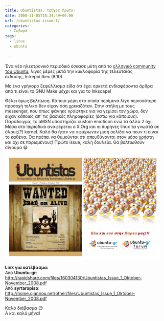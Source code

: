 ```yaml
---
title: Ubuntistas, τεύχος πρώτο!
date: 2008-11-05T18:34:49+00:00
url: /ubuntistas-issue-1/
categories:
  - Σοβαρά
tags:
  - linux
  - ubuntu

---
```

Ένα νέο ηλεκτρονικό περιοδικό έσκασε μύτη από το [ελληνικό community του Ubuntu](http://www.ubuntu-gr.org/), λίγες μέρες μετά την κυκλοφορία της τελευταίας έκδοσης, Intrepid Ibex (8.10).

Με ένα γρήγορο ξεφύλλισμα είδα ότι έχει αρκετά ενδιαφέροντα άρθρα από τι είναι το GNU Make μέχρι και για το Inkscape!  


Θέλει όμως βελτίωση. Κάποια μέρη στα οποία περίμενα λίγο περισσότερη προσοχή τελικά δεν είχαν όση χρειαζόταν. Στην στήλη με τους messenger, που όπως φάνηκε γράφτηκε για να γεμίσει τον χώρο, δεν είχαν κάποιες απ&#8217; τις βασικές πληροφορίες (έστω για κάποιους). Παράδειγμα, τo aMSN υποστηρίζει custom emoticon ενώ τα άλλα 2 όχι. Μέσα στο περιοδικό αναφέρεται ο X.Org και οι πυρήνες linux τα γνωστά σε όλους(?) kernel. Καλό θα ήταν να αφιέρωναν μισή σελίδα να πουν τι είναι το καθένα. Θα πρέπει να θυμούνται ότι απευθύνονται στον μέσο χρήστη και όχι σε πορωμένους! Πρώτο issue, καλή δουλεία. Θα βελτιωθούν σίγουρα 😀

![ubuntistas_issue_1_oktober-november_2008](ubuntistas_issue_1_oktober-november_2008.png)

**Link για κατέβασμα:**  
Από **Ubuntu-gr**:  
<a href="http://rapidshare.com/files/160304130/Ubuntistas_Issue_1_Oktober-November_2008.pdf" class="broken_link" rel="nofollow">http://rapidshare.com/files/160304130/Ubuntistas_Issue_1_Oktober-November_2008.pdf</a>  
Από **syrtaropiso**:  
<a href="http://home.giannou.net/other/files/Ubuntistas_Issue_1_Oktober-November_2008.pdf" class="broken_link" rel="nofollow">http://home.giannou.net/other/files/Ubuntistas_Issue_1_Oktober-November_2008.pdf</a>

Καλό διάβασμα 😉  
Α και καλό μήνα!